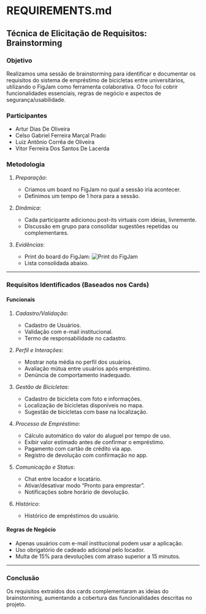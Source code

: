 # REQUIREMENTS.md

## Técnica de Elicitação de Requisitos: Brainstorming

### Objetivo
Realizamos uma sessão de brainstorming para identificar e documentar os requisitos do sistema de empréstimo de bicicletas entre universitários, utilizando o FigJam como ferramenta colaborativa. O foco foi cobrir funcionalidades essenciais, regras de negócio e aspectos de segurança/usabilidade.

### Participantes
- Artur Dias De Oliveira
- Celso Gabriel Ferreira Marçal Prado
- Luiz Antônio Corrêa de Oliveira
- Vitor Ferreira Dos Santos De Lacerda

### Metodologia
1. *Preparação*:
   - Criamos um board no FigJam no qual a sessão iria acontecer.
   - Definimos um tempo de 1 hora para a sessão.

2. *Dinâmica*:
   - Cada participante adicionou post-its virtuais com ideias, livremente.
   - Discussão em grupo para consolidar sugestões repetidas ou complementares.

3. *Evidências*:
   - Print do board do FigJam:
     ![Print do FigJam](https://github.com/user-attachments/assets/e0eac42a-311c-494c-8a0c-c76248015fce)
   - Lista consolidada abaixo.

---

### Requisitos Identificados (Baseados nos Cards)

#### Funcionais
1. *Cadastro/Validação*:
   - Cadastro de Usuários.
   - Validação com e-mail institucional.
   - Termo de responsabilidade no cadastro.

2. *Perfil e Interações*:
   - Mostrar nota média no perfil dos usuários.
   - Avaliação mútua entre usuários após empréstimo.
   - Denúncia de comportamento inadequado.

3. *Gestão de Bicicletas*:
   - Cadastro de bicicleta com foto e informações.
   - Localização de bicicletas disponíveis no mapa.
   - Sugestão de bicicletas com base na localização.

4. *Processo de Empréstimo*:
   - Cálculo automático do valor do aluguel por tempo de uso.
   - Exibir valor estimado antes de confirmar o empréstimo.
   - Pagamento com cartão de crédito via app.
   - Registro de devolução com confirmação no app.

5. *Comunicação e Status*:
   - Chat entre locador e locatário.
   - Ativar/desativar modo “Pronto para emprestar”.
   - Notificações sobre horário de devolução.

6. *Histórico*:
   - Histórico de empréstimos do usuário.

#### Regras de Negócio
- Apenas usuários com e-mail institucional podem usar a aplicação.
- Uso obrigatório de cadeado adicional pelo locador.
- Multa de 15% para devoluções com atraso superior a 15 minutos.

---

### Conclusão
Os requisitos extraídos dos cards complementaram as ideias do brainstorming, aumentando a cobertura das funcionalidades descritas no projeto.
